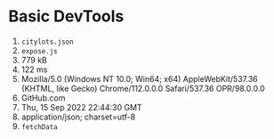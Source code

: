 # Basic DevTools #

1. ```citylots.json```
2. ```expose.js```
3. 779 kB
4. 122 ms
5. Mozilla/5.0 (Windows NT 10.0; Win64; x64) AppleWebKit/537.36 (KHTML, like Gecko) Chrome/112.0.0.0 Safari/537.36 OPR/98.0.0.0
6. GitHub.com
7. Thu, 15 Sep 2022 22:44:30 GMT
8. application/json; charset=utf-8
9. ```fetchData```